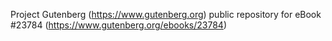 Project Gutenberg (https://www.gutenberg.org) public repository for eBook #23784 (https://www.gutenberg.org/ebooks/23784)
